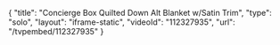 {
    "title": "Concierge Box Quilted Down Alt Blanket w\/Satin Trim",
    "type": "solo",
    "layout": "iframe-static",
    "videoId": "112327935",
    "url": "\/tvpembed\/112327935"
}